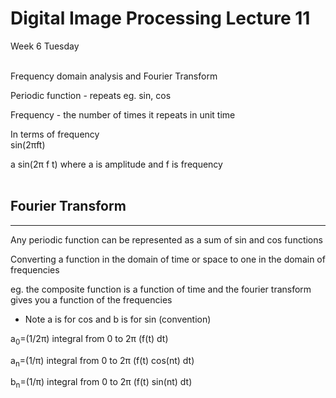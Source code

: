# Digital Image Processing Lecture 11
Week 6 Tuesday <br></br>

Frequency domain analysis and Fourier Transform <br>

Periodic function - repeats eg. sin, cos <br>

Frequency - the number of times it repeats in unit time

In terms of frequency<br>
sin(2πft)<br>

a sin(2π f t) where a is amplitude and f is frequency<br></br>

## Fourier Transform
---
Any periodic function can be represented as a sum of sin and cos functions

Converting a function in the domain of time or space to one in the domain of frequencies

eg. the composite function is a function of time and the fourier transform gives you a function of the frequencies 

* Note a is for cos and b is for sin (convention)

a<sub>0</sub>=(1/2π) integral from 0 to 2π (f(t) dt)

a<sub>n</sub>=(1/π) integral from 0 to 2π (f(t) cos(nt) dt)

b<sub>n</sub>=(1/π) integral from 0 to 2π (f(t) sin(nt) dt)

